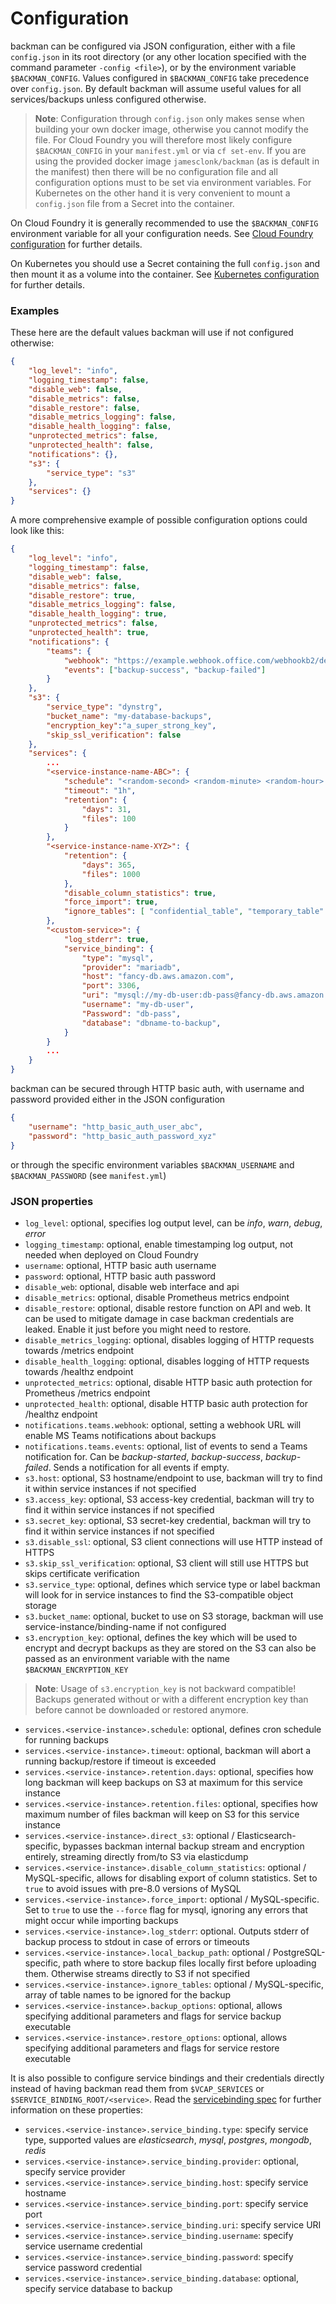 # Configuration

backman can be configured via JSON configuration, either with a file `config.json` in its root directory (or any other location specified with the command parameter `-config <file>`), or by the environment variable `$BACKMAN_CONFIG`.
Values configured in `$BACKMAN_CONFIG` take precedence over `config.json`.
By default backman will assume useful values for all services/backups unless configured otherwise.

> **Note**: Configuration through `config.json` only makes sense when building your own docker image, otherwise you cannot modify the file. For Cloud Foundry you will therefore most likely configure `$BACKMAN_CONFIG` in your `manifest.yml` or via `cf set-env`. If you are using the provided docker image `jamesclonk/backman` (as is default in the manifest) then there will be no configuration file and all configuration options must to be set via environment variables.
For Kubernetes on the other hand it is very convenient to mount a `config.json` file from a Secret into the container.

On Cloud Foundry it is generally recommended to use the `$BACKMAN_CONFIG` environment variable for all your configuration needs. See [Cloud Foundry configuration](/docs/cloudfoundry/configuration.md) for further details.

On Kubernetes you should use a Secret containing the full `config.json` and then mount it as a volume into the container. See [Kubernetes configuration](/docs/kubernetes/configuration.md) for further details.

### Examples

These here are the default values backman will use if not configured otherwise:
```json
{
	"log_level": "info",
	"logging_timestamp": false,
	"disable_web": false,
	"disable_metrics": false,
	"disable_restore": false,
	"disable_metrics_logging": false,
	"disable_health_logging": false,
	"unprotected_metrics": false,
	"unprotected_health": false,
	"notifications": {},
	"s3": {
		"service_type": "s3"
	},
	"services": {}
}
```

A more comprehensive example of possible configuration options could look like this:
```json
{
	"log_level": "info",
	"logging_timestamp": false,
	"disable_web": false,
	"disable_metrics": false,
	"disable_restore": true,
	"disable_metrics_logging": false,
	"disable_health_logging": true,
	"unprotected_metrics": false,
	"unprotected_health": true,
	"notifications": {
		"teams": {
			"webhook": "https://example.webhook.office.com/webhookb2/deadbeef/IncomingWebhook/beefdead/deadbeef",
			"events": ["backup-success", "backup-failed"]
		}
	},
	"s3": {
		"service_type": "dynstrg",
		"bucket_name": "my-database-backups",
		"encryption_key":"a_super_strong_key",
		"skip_ssl_verification": false
	},
	"services": {
		...
		"<service-instance-name-ABC>": {
			"schedule": "<random-second> <random-minute> <random-hour> * * *",
			"timeout": "1h",
			"retention": {
				"days": 31,
				"files": 100
			}
		},
		"<service-instance-name-XYZ>": {
			"retention": {
				"days": 365,
				"files": 1000
			},
			"disable_column_statistics": true,
			"force_import": true,
			"ignore_tables": [ "confidential_table", "temporary_table" ]
		},
		"<custom-service>": {
			"log_stderr": true,
			"service_binding": {
				"type": "mysql",
				"provider": "mariadb",
				"host": "fancy-db.aws.amazon.com",
				"port": 3306,
				"uri": "mysql://my-db-user:db-pass@fancy-db.aws.amazon.com:3306/dbname-to-backup",
				"username": "my-db-user",
				"Password": "db-pass",
				"database": "dbname-to-backup",
			}
		}
		...
	}
}
```

backman can be secured through HTTP basic auth, with username and password provided either in the JSON configuration
```json
{
	"username": "http_basic_auth_user_abc",
	"password": "http_basic_auth_password_xyz"
}
```
or through the specific environment variables `$BACKMAN_USERNAME` and `$BACKMAN_PASSWORD` (see `manifest.yml`)

### JSON properties
- `log_level`: optional, specifies log output level, can be *info*, *warn*, *debug*, *error*
- `logging_timestamp`: optional, enable timestamping log output, not needed when deployed on Cloud Foundry
- `username`: optional, HTTP basic auth username
- `password`: optional, HTTP basic auth password
- `disable_web`: optional, disable web interface and api
- `disable_metrics`: optional, disable Prometheus metrics endpoint
- `disable_restore`: optional, disable restore function on API and web. It can be used to mitigate damage in case backman credentials are leaked. Enable it just before you might need to restore.
- `disable_metrics_logging`: optional, disables logging of HTTP requests towards /metrics endpoint
- `disable_health_logging`: optional, disables logging of HTTP requests towards /healthz endpoint
- `unprotected_metrics`: optional, disable HTTP basic auth protection for Prometheus /metrics endpoint
- `unprotected_health`: optional, disable HTTP basic auth protection for /healthz endpoint
- `notifications.teams.webhook`: optional, setting a webhook URL will enable MS Teams notifications about backups
- `notifications.teams.events`: optional, list of events to send a Teams notification for. Can be *backup-started*, *backup-success*, *backup-failed*. Sends a notification for all events if empty.
- `s3.host`: optional, S3 hostname/endpoint to use, backman will try to find it within service instances if not specified
- `s3.access_key`: optional, S3 access-key credential, backman will try to find it within service instances if not specified
- `s3.secret_key`: optional, S3 secret-key credential, backman will try to find it within service instances if not specified
- `s3.disable_ssl`: optional, S3 client connections will use HTTP instead of HTTPS
- `s3.skip_ssl_verification`: optional, S3 client will still use HTTPS but skips certificate verification
- `s3.service_type`: optional, defines which service type or label backman will look for in service instances to find the S3-compatible object storage
- `s3.bucket_name`: optional, bucket to use on S3 storage, backman will use service-instance/binding-name if not configured
- `s3.encryption_key`: optional, defines the key which will be used to encrypt and decrypt backups as they are stored on the S3 can also be passed as an environment variable with the name `$BACKMAN_ENCRYPTION_KEY`

> **Note**: Usage of `s3.encryption_key` is not backward compatible! Backups generated without or with a different encryption key than before cannot be downloaded or restored anymore.

- `services.<service-instance>.schedule`: optional, defines cron schedule for running backups
- `services.<service-instance>.timeout`: optional, backman will abort a running backup/restore if timeout is exceeded
- `services.<service-instance>.retention.days`: optional, specifies how long backman will keep backups on S3 at maximum for this service instance
- `services.<service-instance>.retention.files`: optional, specifies how maximum number of files backman will keep on S3 for this service instance
- `services.<service-instance>.direct_s3`: optional / Elasticsearch-specific, bypasses backman internal backup stream and encryption entirely, streaming directly from/to S3 via elasticdump
- `services.<service-instance>.disable_column_statistics`: optional / MySQL-specific, allows for disabling export of column statistics. Set to `true` to avoid issues with pre-8.0 versions of MySQL
- `services.<service-instance>.force_import`: optional / MySQL-specific. Set to `true` to use the `--force` flag for mysql, ignoring any errors that might occur while importing backups
- `services.<service-instance>.log_stderr`: optional. Outputs stderr of backup process to stdout in case of errors or timeouts
- `services.<service-instance>.local_backup_path`: optional / PostgreSQL-specific, path where to store backup files locally first before uploading them. Otherwise streams directly to S3 if not specified
- `services.<service-instance>.ignore_tables`: optional / MySQL-specific, array of table names to be ignored for the backup
- `services.<service-instance>.backup_options`: optional, allows specifying additional parameters and flags for service backup executable
- `services.<service-instance>.restore_options`: optional, allows specifying additional parameters and flags for service restore executable

It is also possible to configure service bindings and their credentials directly instead of having backman read them from `$VCAP_SERVICES` or `$SERVICE_BINDING_ROOT/<service>`. Read the [servicebinding spec](https://github.com/servicebinding/spec#well-known-secret-entries) for further information on these properties:
- `services.<service-instance>.service_binding.type`: specify service type, supported values are *elasticsearch*, *mysql*, *postgres*, *mongodb*, *redis*
- `services.<service-instance>.service_binding.provider`: optional, specify service provider
- `services.<service-instance>.service_binding.host`: specify service hostname
- `services.<service-instance>.service_binding.port`: specify service port
- `services.<service-instance>.service_binding.uri`: specify service URI
- `services.<service-instance>.service_binding.username`: specify service username credential
- `services.<service-instance>.service_binding.password`: specify service password credential
- `services.<service-instance>.service_binding.database`: optional, specify service database to backup
